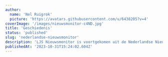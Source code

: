 ```yaml
---
author:
  name: 'Nel Ruigrok'
  picture: 'https://avatars.githubusercontent.com/u/6438205?v=4'
coverImage: '/images/nieuwsmonitor-c4ND.jpg'
title: 'Geschiedenis'
status: 'published'
slug: 'nederlandse-nieuwsmonitor'
description: 'LJS Nieuwsmonitor is voortgekomen uit de Nederlandse Nieuwsmonitor (DNN). Dit project, ondergebracht bij de Stichting Het Persinstituut heeft van 2005 tot en met 2013 als doel gehad: het transparant maken van het nieuwsproces voor een breed publiek. Met wetenschappelijk onderzoek heeft de Nieuwsmonitor bijgedragen aan de discussie over de kwaliteit van de  journalistiek in Nederland. Hieronder enkele publicaties uit die periode.'
publishedAt: '2023-10-31T15:24:02.604Z'
---
```







